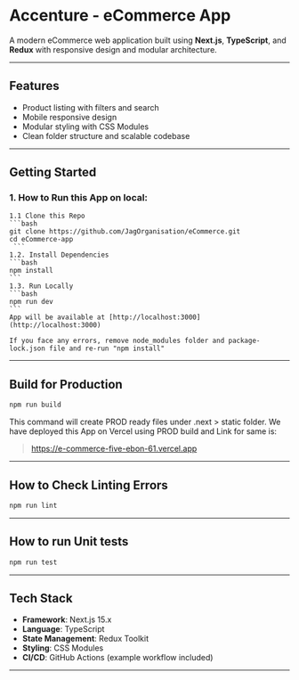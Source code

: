 ﻿# Accenture - eCommerce App

A modern eCommerce web application built using **Next.js**, **TypeScript**, and **Redux** with responsive design  and modular architecture.

---

## Features

- Product listing with filters and search
- Mobile responsive design
- Modular styling with CSS Modules
- Clean folder structure and scalable codebase

---

## Getting Started

### 1. How to Run this App on local:
    1.1 Clone this Repo
    ```bash
    git clone https://github.com/JagOrganisation/eCommerce.git
    cd eCommerce-app
     ```
    1.2. Install Dependencies
    ```bash
    npm install
    ```
    1.3. Run Locally
    ```bash
    npm run dev
    ```
    App will be available at [http://localhost:3000](http://localhost:3000)

    If you face any errors, remove node_modules folder and package-lock.json file and re-run "npm install"
---


## Build for Production

```bash
npm run build
```

This command will create PROD ready files under .next > static folder.
We have deployed this App on Vercel using PROD build and Link for same is:
> https://e-commerce-five-ebon-61.vercel.app
---

## How to Check Linting Errors

```bash
npm run lint
```

---

## How to run Unit tests

```bash
npm run test
```

---

## Tech Stack

- **Framework**: Next.js 15.x
- **Language**: TypeScript
- **State Management**: Redux Toolkit
- **Styling**: CSS Modules
- **CI/CD**: GitHub Actions (example workflow included)

---
